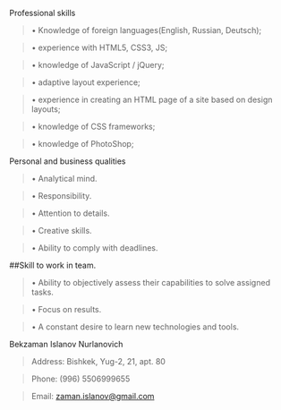 Professional skills
> • Knowledge of foreign languages(English, Russian, Deutsch);

>• experience with HTML5, CSS3, JS;

>• knowledge of JavaScript / jQuery;

>• adaptive layout experience;

>• experience in creating an HTML page of a site based on design layouts;

>• knowledge of CSS frameworks;

>• knowledge of PhotoShop;

Personal and business qualities
>• Analytical mind.

>• Responsibility.

>• Attention to details.

>• Creative skills.

>• Ability to comply with deadlines.

##Skill to work in team.

>• Ability to objectively assess their capabilities to solve assigned tasks.

>• Focus on results.

>• A constant desire to learn new technologies and tools.

Bekzaman Islanov Nurlanovich
>Address: Bishkek, Yug-2, 21, apt. 80

>Phone: (996) 5506999655

>Email: zaman.islanov@gmail.com
